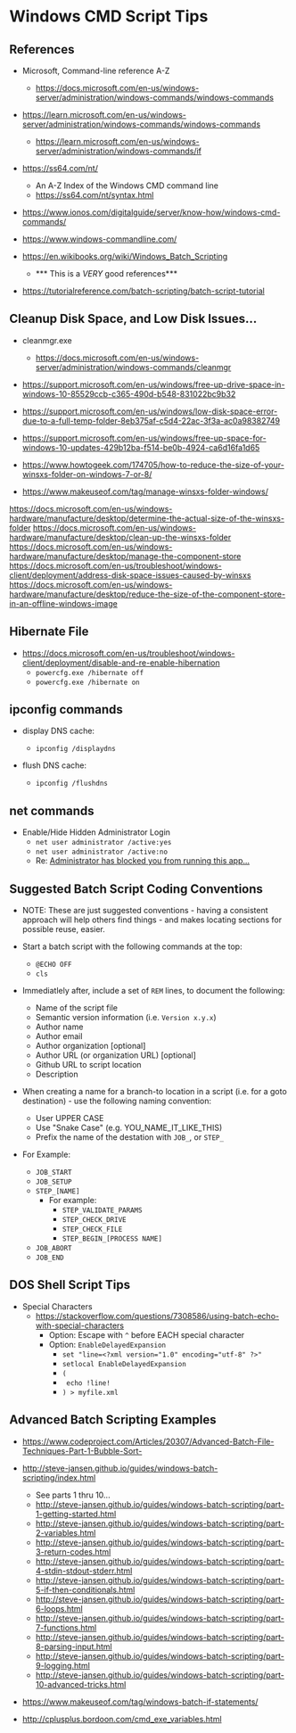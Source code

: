 
# Windows CMD Script Tips

## References
- Microsoft, Command-line reference A-Z
  + https://docs.microsoft.com/en-us/windows-server/administration/windows-commands/windows-commands

- https://learn.microsoft.com/en-us/windows-server/administration/windows-commands/windows-commands
  + https://learn.microsoft.com/en-us/windows-server/administration/windows-commands/if

- https://ss64.com/nt/
  + An A-Z Index of the Windows CMD command line
  + https://ss64.com/nt/syntax.html

- https://www.ionos.com/digitalguide/server/know-how/windows-cmd-commands/

- https://www.windows-commandline.com/

- https://en.wikibooks.org/wiki/Windows_Batch_Scripting
  + *** This is a *VERY* good references***

- https://tutorialreference.com/batch-scripting/batch-script-tutorial



## Cleanup Disk Space, and Low Disk Issues...

- cleanmgr.exe 
  + https://docs.microsoft.com/en-us/windows-server/administration/windows-commands/cleanmgr

- https://support.microsoft.com/en-us/windows/free-up-drive-space-in-windows-10-85529ccb-c365-490d-b548-831022bc9b32
- https://support.microsoft.com/en-us/windows/low-disk-space-error-due-to-a-full-temp-folder-8eb375af-c5d4-22ac-3f3a-ac0a98382749
- https://support.microsoft.com/en-us/windows/free-up-space-for-windows-10-updates-429b12ba-f514-be0b-4924-ca6d16fa1d65


- https://www.howtogeek.com/174705/how-to-reduce-the-size-of-your-winsxs-folder-on-windows-7-or-8/

- https://www.makeuseof.com/tag/manage-winsxs-folder-windows/


https://docs.microsoft.com/en-us/windows-hardware/manufacture/desktop/determine-the-actual-size-of-the-winsxs-folder
https://docs.microsoft.com/en-us/windows-hardware/manufacture/desktop/clean-up-the-winsxs-folder
https://docs.microsoft.com/en-us/windows-hardware/manufacture/desktop/manage-the-component-store
https://docs.microsoft.com/en-us/troubleshoot/windows-client/deployment/address-disk-space-issues-caused-by-winsxs
https://docs.microsoft.com/en-us/windows-hardware/manufacture/desktop/reduce-the-size-of-the-component-store-in-an-offline-windows-image


## Hibernate File 
- https://docs.microsoft.com/en-us/troubleshoot/windows-client/deployment/disable-and-re-enable-hibernation
  + ```powercfg.exe /hibernate off```
  + ```powercfg.exe /hibernate on```

## ipconfig commands
- display DNS cache:
  + ```ipconfig /displaydns```

- flush DNS cache:
  + ```ipconfig /flushdns```


## net commands

- Enable/Hide Hidden Administrator Login
  + ```net user administrator /active:yes```
  + ```net user administrator /active:no```
  + Re: [Administrator has blocked you from running this
    app...](https://answers.microsoft.com/en-us/windows/forum/windows_10-security/administrator-has-blocked-you-from-running-this/2c268be6-1d17-46af-acf8-9dc2d489b728)


## Suggested Batch Script  Coding Conventions

- NOTE: These are just suggested conventions - having a consistent approach will help others find things - and makes locating sections for possible reuse, easier.

- Start a batch script with the following commands at the top:
  + ```@ECHO OFF```
  + ```cls```
- Immediatlely after, include a set of ```REM``` lines, to document the following:
  + Name of the script file
  + Semantic version information (i.e. ```Version x.y.x```)
  + Author name
  + Author email
  + Author organization [optional]
  + Author URL (or organization URL) [optional]
  + Github URL to script location
  + Description


- When creating a name for a branch-to location in a script (i.e. for a goto destination) - use the following naming convention:
  + User UPPER CASE
  + Use "Snake Case" (e.g. YOU_NAME_IT_LIKE_THIS)
  + Prefix the name of the destation with ```JOB_```, or ```STEP_``` 
- For Example:
  + ```JOB_START```
  + ```JOB_SETUP```
  + ```STEP_[NAME]```
    * For example:
      * ```STEP_VALIDATE_PARAMS```
      * ```STEP_CHECK_DRIVE```
      * ```STEP_CHECK_FILE```
      * ```STEP_BEGIN_[PROCESS NAME]```
  + ```JOB_ABORT```
  + ```JOB_END```



## DOS Shell Script Tips

- Special Characters  
  + https://stackoverflow.com/questions/7308586/using-batch-echo-with-special-characters
    * Option: Escape with ```^``` before EACH special character
    * Option: ```EnableDelayedExpansion```
      * ```set "line=<?xml version="1.0" encoding="utf-8" ?>"```
      * ```setlocal EnableDelayedExpansion```
      * ```(```
      * ``` echo !line!```
      * ```) > myfile.xml```

## Advanced Batch Scripting Examples

- https://www.codeproject.com/Articles/20307/Advanced-Batch-File-Techniques-Part-1-Bubble-Sort- 

- http://steve-jansen.github.io/guides/windows-batch-scripting/index.html
  + See parts 1 thru 10...
  + http://steve-jansen.github.io/guides/windows-batch-scripting/part-1-getting-started.html
  + http://steve-jansen.github.io/guides/windows-batch-scripting/part-2-variables.html
  + http://steve-jansen.github.io/guides/windows-batch-scripting/part-3-return-codes.html
  + http://steve-jansen.github.io/guides/windows-batch-scripting/part-4-stdin-stdout-stderr.html
  + http://steve-jansen.github.io/guides/windows-batch-scripting/part-5-if-then-conditionals.html
  + http://steve-jansen.github.io/guides/windows-batch-scripting/part-6-loops.html
  + http://steve-jansen.github.io/guides/windows-batch-scripting/part-7-functions.html
  + http://steve-jansen.github.io/guides/windows-batch-scripting/part-8-parsing-input.html
  + http://steve-jansen.github.io/guides/windows-batch-scripting/part-9-logging.html
  + http://steve-jansen.github.io/guides/windows-batch-scripting/part-10-advanced-tricks.html

- https://www.makeuseof.com/tag/windows-batch-if-statements/

- http://cplusplus.bordoon.com/cmd_exe_variables.html

